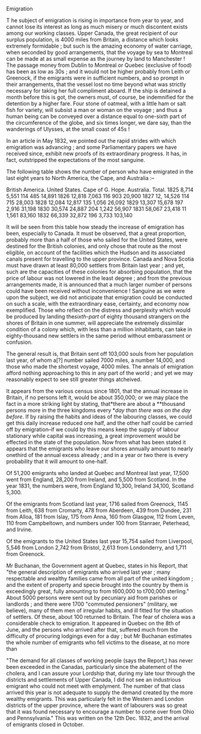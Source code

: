 EmigrationT he subject of emigration is rising in importance from year to year, and cannot lose its interest as long as much misery or much discontent exists among our working classes. Upper Canada, the great recipient of our surplus population, is 4000 miles from Britain, a distance which looks extremely formidable ; but such is the amazing economy of water carriage, when seconded by good arrangements, that the voyage by sea to Montreal can be made at as small expense as the journey by land to Manchester ! The passage money from Dublin to Montreal or Quebec (exclusive of food) has been as low as 30s ; and it would not be higher probably from Leith or Greenock, if the emigrants were in sufficient numbers, and so prompt in their arrangements, that the vessel lost no time beyond what was strictly necessary for taking her full compliment aboard. If the ship is detained a month before this is got, the owners must, of course, be indemnified for the detention by a higher fare. Four stone of oatmeal, with a little ham or salt fish for variety, will subsist a man or woman on the voyage ; and thus a human being can be conveyed over a distance equal to one-sixth part of the circumference of the globe, and six times longer, we dare say, than the wanderings of Ulysses, at the small coast of 45s !In an article in May 1832, we pointed out the rapid strides with which emigration was advancing ; and some Parliamentary papers we have received since, exhibit new proofs of its extraordinary progress. It has, in fact, outstripped the expectations of the most sanguine.The following table shows the number of person who have emigrated in the last eight years to North America, the Cape, and Australia :–British America. United States. Cape of G. Hope. Australia. Total. 1825 8,714 5,551 114 485 14,891 1826 12,818 7,063 116 903 20,900 1827 12, 14,526 114 715 28,003 1828 12,084 12,817 135 1,056 26,092 1829 13,307 15,678 197 2,916 31,198 1830 30,574 24,887 204 1,242 56,907 1831 58,067 23,418 11 1,561 83,160 1832 66,339 32,872 196 3,733 103,140It will be seen from this table how steady the increase of emigration has been, especially to Canada. It must be observed, that a great proportion, probably more than a half of those who sailed for the United States, were destined for the British colonies, and only chose that route as the most eligible, on account of the facilities which the Hudson and its associated canals present for travelling to the upper province. Canada and Nova Scotia must have drawn at least 80,000 settlers from Britain last year ; and yet, such are the capacities of these colonies for absorbing population, that the price of labour was not lowered in the least degree ; and from the previous arrangements made, it is announced that a much larger number of persons could have been received without inconvenience ! Sanguine as we were upon the subject, we did not anticipate that emigration could be conducted on such a scale, with the extraordinary ease, certainty, and economy now exemplified. Those who reflect on the distress and perplexity which would be produced by landing the*sixth-part*  of eighty thousand strangers on the shores of Britain in one summer, will appreciate the extremely dissimilar condition of a colony which, with less than a million inhabitants, can take in eighty-thousand new settlers in the same period without embarassment or confusion.The general result is, that Britain sent off 103,000 souls from her population last year, of whom a[?] number sailed 7000 miles, a number 14,000, and those who made the shortest voyage, 4000 miles. The annals of emigration afford nothing approaching to this in any part of the world ; and yet we may reasonably expect to see still greater things atcheived.It appears from the various census since 1801, that the annual increase in Britain, if no persons left it, would be about 350,000; or we may place the fact in a more striking light by stating, that*there are about a **thousand persons more in the three kingdoms every **day than there was on the day before*. If by raising the habits and ideas of the labouring classes, we could get this daily increase reduced one half, and the other half could be carried off by emigration–if we could by this means keep the supply of labour stationary while capital was increasing, a great improvement would be effected in the state of the population. Now from what has been stated it appears that the emigrants who leave our shores annually amount to nearly onethird of the annual excess already ; and in a year or two there is every probability that it will amount to one-half.Of 51,200 emigrants who landed at Quebec and Montreal last year, 17,500 went from England, 28,200 from Ireland, and 5,500 from Scotland. In the year 1831, the numbers were, from England 10,300, Ireland 34,100, Scotland 5,300.Of the emigrants from Scotland last year, 1716 sailed from Greenock, 1145 from Leith, 638 from Cromarty, 478 from Aberdeen, 439 from Dundee, 231 from Alloa, 181 from Islay, 175 from Anna, 160 from Glasgow, 112 from Leven, 110 from Campbeltown, and numbers under 100 from Stanraer, Peterhead, and Irvine.Of the emigrants to the United States last year 15,754 sailed from Liverpool, 5,546 from London 2,742 from Bristol, 2,613 from Londonderry, and 1,711 from Greenock.Mr Buchanan, the Government agent at Quebec, states in his Report, that "the general description of emigrants who arrived last year ; many respectable and wealthy families came from all part of the united kingdom ; and the extent of property and specie brought into the country by them is exceedingly great, fully amounting to from t600,000 to t700,000 sterling." About 5000 persons were sent out by pecuniary aid from parishes or landlords ; and there were 1700 "commuted pensioners" (military, we believe), many of them men of irregular habits, and ill fitted for the situation of settlers. Of these, about 100 returned to Britain. The fear of cholera was a considerable check to emigration. It appeared in Quebec on the 8th of June, and the persons who arrived after that, suffered much from the difficulty of procuring lodgings even for a day ; but Mr Buchanan estimates the whole number of emigrants who fell victims to the disease, at no more than"The demand for all classes of working people (says the Report,) has never been exceeded in the Canadas, particularly since the abatement of the cholera, and I can assure your Lordship that, during my late tour through the districts and settlements of Upper Canada, I did not see an industrious emigrant who could not meet with emplyment. The number of that class arrived this year is not adequate to supply the demand created by the more wealthy emigrants. This was particularly felt in the Western and London districts of the upper province, where the want of labourers was so great that it was found necessary to encourage a number to come over from Ohio and Pennsylvania." This was written on the 12th Dec. 1832, and the arrival of emigrants closed in October.